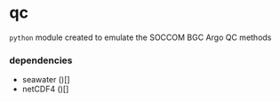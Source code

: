 # qc

`python` module created to emulate the SOCCOM BGC Argo QC methods

### dependencies

- seawater ()[]
- netCDF4 ()[]

### 
